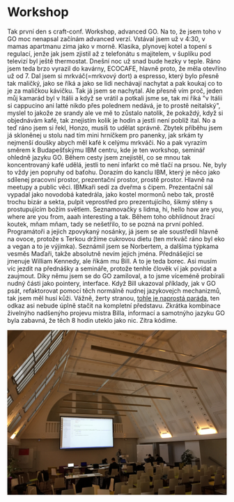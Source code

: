 # Workshop
Tak první den s craft-conf. Workshop, advanced GO. Na to, že jsem toho v GO moc nenapsal začínám advanced verzí. Vstával jsem už v 4:30, v mamas apartmanu zima jako v morně. Klasika, plynovej kotel a topení s regulací, jenže jak jsem zjistil až z telefonátu s majitelem, v šuplíku pod televizí byl ještě thermostat. Dnešní noc už snad bude hezky v teple. Ráno jsem teda brzo vyrazil do kavárny, ECOCAFE, hlavně proto, že měla otevříno už od 7. Dal jsem si mrkváč(=mrkvový dort) a espresso, který bylo přesně tak maličký, jako se říká a jako se lidi nechávají nachytat a pak koukaj co to je za maličkou kávičku. Tak já jsem se nachytal. Ale přesně vím proč, jeden můj kamarád byl v Itálii a když se vrátil a potkali jsme se, tak mi říká "v Itálii si cappucino ani latté nikdo přes polednem nedává, je to prostě neitalský", myslel to jakože ze srandy ale ve mě to zůstalo natolik, že pokaždý, když si objednávám kafé, tak znejistím kolik je hodin a jestli není poblíž ital. No a teď ráno jsem si řekl, Honzo, musíš to udělat správně. Zbytek příběhu jsem já skloněnej u stolu nad tím mini hrníčkem pro panenky, jak srkám ty nejmenší doušky abych měl kafé k celýmu mrkváči. No a pak vyrazím směrem k Budapešťskýmu IBM centru, kde je ten workshop, seminář ohledně jazyku GO. Během cesty jsem znejistěl, co se mnou tak koncentrovaný kafé udělá, jestli to není infarkt co mě tlačí na prsou. Ne, byly to vždy jen popruhy od baťohu. Dorazím do kanclu IBM, který je něco jako sdílenej pracovní prostor, prezentační prostor, prostě prostor. Hlavně na meetupy a public věci. IBMkaři sedí za dveřma s čipem. Prezentační sál vypadal jako novodobá katedrála, jako kostel mormonů nebo tak, prostě trochu bizár a sekta, pulpit veprostřed pro prezentujícího, šikmý stěny s prostupujícím božím světlem. Seznamovačky s lidma, hi, hello how are you, where are you from, aaah interesting a tak. Během toho obhlídnout žrací koutek, mňam mňam, tady se nešetřilo, to se pozná na první pohled. Programátoři a jejich zpovykaný nosánky, já jsem se ale soustředil hlavně na ovoce, protože s Terkou držíme cukrovou dietu (ten mrkváč ráno byl eko a vegan a to je výjimka). Seznámil jsem se Norbertem, a dalšíma týpkama vesměs Maďaři, takže absolutně nevím jejich jména. Přednášející se jmenuje William Kennedy, ale říkám mu Bill. A to je teda borec. Asi musím víc jezdit na přednášky a semináře, protože tenhle člověk ví jak povídat a zaujmout. Díky němu jsem se do GO zamiloval, a to jsme víceméně probírali nudný části jako pointery, interface. Když Bill ukazoval příklady, jak v GO psát, refaktorovat pomocí těch normálně nudnej jazykovejch mechanizmů, tak jsem měl husí kůži. Vážně, žerty stranou, [tohle je naprostá paráda](https://github.com/ardanlabs/gotraining/blob/master/topics/courses/go/README.md), ten odkaz asi nebude úplně stačit na kompletní představu. Zkrátka kombinace živelnýho nadšenýho projevu mistra Billa, informací a samotnýho jazyku GO byla zabavná, že těch 8 hodin uteklo jako nic. Zítra kódíme. 

![Photo of Budapest IBM workplace](https://raw.githubusercontent.com/janfabian/craft-conf-2019/master/diary/IMG_6440.jpg "Photo of Budapest IBM workplace")